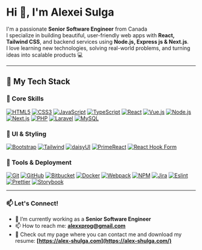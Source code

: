 
<h1  align="left">Hi 👋, I'm Alexei Sulga</h1>

<p dir="auto">I'm a passionate <strong>Senior Software Engineer</strong> from Canada<br>
I specialize in building beautiful, user-friendly web apps with <strong>React, Tailwind CSS</strong>, and backend services using <strong>Node.js, Express js &amp; Next.js</strong>.<br>
I love learning new technologies, solving real-world problems, and turning ideas into scalable products 💻</p>


---

## 💼 My Tech Stack

### 🧠 Core Skills

[![HTML5](https://img.shields.io/badge/-HTML5-E34F26?logo=html5&logoColor=fff&style=flat)](https://img.shields.io/badge/-HTML5-E34F26?logo=html5&logoColor=fff&style=flat)  [![CSS3](https://img.shields.io/badge/-CSS3-007ec6?logo=css3&logoColor=fff&style=flat)](https://img.shields.io/badge/-CSS3-007ec6?logo=css3&logoColor=fff&style=flat)  [![JavaScript](https://img.shields.io/badge/-JavaScript-FFDC0F?logo=javascript&logoColor=000&style=flat)](https://img.shields.io/badge/-JavaScript-FFDC0F?logo=javascript&logoColor=000&style=flat)  [![TypeScript](https://img.shields.io/badge/-TypeScript-3178c6?logo=typescript&logoColor=fff&style=flat)](https://img.shields.io/badge/-TypeScript-3178c6?logo=typescript&logoColor=fff&style=flat)  [![React](https://img.shields.io/badge/-React-00BAFF?logo=react&logoColor=fff&style=flat)](https://img.shields.io/badge/-React-00BAFF?logo=react&logoColor=fff&style=flat)  [![Vue.js](https://img.shields.io/badge/-Vue.js-fff?logo=vue.js&logoColor=42b883&style=flat)](https://img.shields.io/badge/-Vue.js-fff?logo=vue.js&logoColor=42b883&style=flat)  [![Node.js](https://img.shields.io/badge/-Node.js-417e38?logo=node.js&logoColor=fff&style=flat)](https://img.shields.io/badge/-Node.js-417e38?logo=node.js&logoColor=fff&style=flat)  [![Next.js](https://img.shields.io/badge/-Next.js-000?logo=next.js&logoColor=fff&style=flat)](https://img.shields.io/badge/-Next.js-000?logo=next.js&logoColor=fff&style=flat)  [![PHP](https://img.shields.io/badge/-PHP-4F5B93?logo=php&logoColor=fff&style=flat)](https://img.shields.io/badge/-PHP-4F5B93?logo=php&logoColor=fff&style=flat)  [![Laravel](https://img.shields.io/badge/-Laravel-fff?logo=laravel&logoColor=#EB0A1E&style=flat)](https://img.shields.io/badge/-Laravel-fff?logo=laravel&logoColor=#EB0A1E&style=flat)  [![MySQL](https://img.shields.io/badge/-MySQL-3E6E93?logo=mysql&logoColor=fff&style=flat)](https://img.shields.io/badge/-MySQL-3E6E93?logo=mysql&logoColor=fff&style=flat)


### 🎨 UI & Styling

[![Bootstrap](https://img.shields.io/badge/-Bootstrap-9561fb?logo=bootstrap&logoColor=fff&style=flat)](https://img.shields.io/badge/-Bootstrap-9561fb?logo=bootstrap&logoColor=fff&style=flat)  [![Tailwind](https://img.shields.io/badge/-Tailwind-00bcff?logo=tailwind&logoColor=fff&style=flat)](https://img.shields.io/badge/-Tailwind-00bcff?logo=tailwind&logoColor=fff&style=flat)  [![daisyUI](https://img.shields.io/badge/-daisyUI-F09820?logo=&logoColor=fff&style=flat)](https://img.shields.io/badge/-daisyUI-F09820?logo=&logoColor=fff&style=flat)  [![PrimeReact](https://img.shields.io/badge/-PrimeReact-06b6d4?logo=primereact&logoColor=fff&style=flat)](https://img.shields.io/badge/-PrimeReact-06b6d4?logo=primereact&logoColor=fff&style=flat)  [![React Hook Form](https://img.shields.io/badge/-React_Hook_Form-ec5990?logo=reacthookform&logoColor=fff&style=flat)](https://img.shields.io/badge/-React_Hook_Form-ec5990?logo=reacthookform&logoColor=fff&style=flat)


### 🔧 Tools & Deployment

[![Git](https://img.shields.io/badge/-Git-ED3237?logo=git&logoColor=fff&style=flat)](https://img.shields.io/badge/-Git-ED3237?logo=git&logoColor=fff&style=flat)  [![GitHub](https://img.shields.io/badge/-GitHub-000?logo=github&logoColor=fff&style=flat)](https://img.shields.io/badge/-GitHub-000?logo=github&logoColor=fff&style=flat)  [![Bitbucket](https://img.shields.io/badge/-Bitbucket-1868db?logo=bitbucket&logoColor=fff&style=flat)](https://img.shields.io/badge/-Bitbucket-1868db?logo=bitbucket&logoColor=fff&style=flat)  [![Docker](https://img.shields.io/badge/-Docker-1d63ed?logo=docker&logoColor=fff&style=flat)](https://img.shields.io/badge/-Docker-1d63ed?logo=docker&logoColor=fff&style=flat)  [![Webpack](https://img.shields.io/badge/-Webpack-62b1d8?logo=webpack&logoColor=fff&style=flat)](https://img.shields.io/badge/-Webpack-62b1d8?logo=webpack&logoColor=fff&style=flat)  [![NPM](https://img.shields.io/badge/-NPM-cb3837?logo=npm&logoColor=fff&style=flat)](https://img.shields.io/badge/-NPM-cb3837?logo=npm&logoColor=fff&style=flat)  [![Jira](https://img.shields.io/badge/-Jira-0C66E4?logo=jira&logoColor=fff&style=flat)](https://img.shields.io/badge/-Jira-0C66E4?logo=jira&logoColor=fff&style=flat)  [![Eslint](https://img.shields.io/badge/-Eslint-4b32c3?logo=eslint&logoColor=fff&style=flat)](https://img.shields.io/badge/-Eslint-4b32c3?logo=eslint&logoColor=fff&style=flat)  [![Prettier](https://img.shields.io/badge/-Prettier-1a2b34?logo=prettier&logoColor=fff&style=flat)](https://img.shields.io/badge/-Prettier-1a2b34?logo=prettier&logoColor=fff&style=flat)  [![Storybook](https://img.shields.io/badge/-Storybook-ec5990?logo=storybook&logoColor=fff&style=flat)](https://img.shields.io/badge/-Storybook-ec5990?logo=storybook&logoColor=fff&style=flat)



---


### 📫 Let's Connect!

- 🔭 I’m currently working as a **Senior Software Engineer**
- 📫 How to reach me: **alexxprog@gmail.com**
- 📄 Check out my page where you can contact me and download my resume: **[https://alex-shulga.com](https://alex-shulga.com/)**
